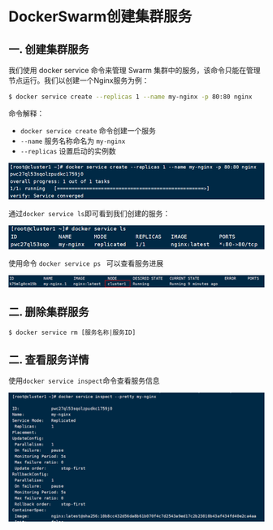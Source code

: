 # DockerSwarm创建集群服务

## 一. 创建集群服务

我们使用 docker service 命令来管理 Swarm 集群中的服务，该命令只能在管理节点运行。我们以创建一个Nginx服务为例：

```sh
$ docker service create --replicas 1 --name my-nginx -p 80:80 nginx
```

命令解释：

- `docker service create` 命令创建一个服务
- `--name` 服务名称命名为 `my-nginx `
- `--replicas` 设置启动的实例数

![](../images/41.png)

通过`docker service ls`即可看到我们创建的服务：

![](../images/42.png)

使用命令 `docker service ps ` 可以查看服务进展

![](../images/43.png)

## 二. 删除集群服务

```shell
$ docker service rm [服务名称|服务ID]
```

## 二. 查看服务详情

使用`docker service inspect`命令查看服务信息

![](../images/44.png)